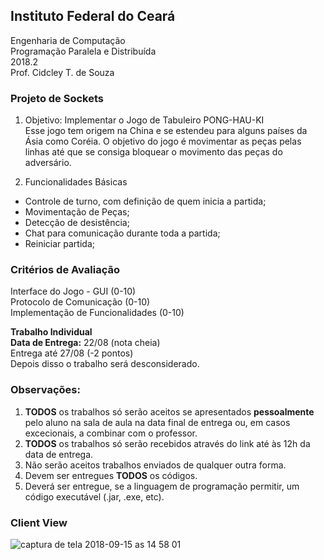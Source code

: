 ## Instituto Federal do Ceará
Engenharia de Computação  
Programação Paralela e Distribuída  
2018.2  
Prof. Cidcley T. de Souza   

### Projeto de Sockets
1) Objetivo: Implementar o Jogo de Tabuleiro PONG-HAU-KI  
Esse jogo tem origem na China e se estendeu para alguns países da Ásia como Coréia. O objetivo do jogo é movimentar as peças pelas linhas até que se consiga bloquear o movimento das peças do adversário.

2) Funcionalidades Básicas

* Controle de turno, com definição de quem inicia a partida; 
* Movimentação de Peças; 
* Detecção de desistência; 
* Chat para comunicação durante toda a partida; 
* Reiniciar partida; 

### Critérios de Avaliação
Interface do Jogo - GUI (0-10)  
Protocolo de Comunicação (0-10)  
Implementação de Funcionalidades (0-10)  

**Trabalho Individual**  
**Data de Entrega:** 22/08 (nota cheia)  
Entrega até 27/08 (-2 pontos)  
Depois disso o trabalho será desconsiderado.  

### Observações:  
1. **TODOS** os trabalhos só serão aceitos se apresentados **pessoalmente** pelo aluno na sala de aula na data final de entrega ou, em casos excecionais, a combinar com o professor.  
2. **TODOS** os trabalhos só serão recebidos através do link até às 12h da data de entrega.  
3. Não serão aceitos trabalhos enviados de qualquer outra forma.  
4. Devem ser entregues **TODOS** os códigos.  
5. Deverá ser entregue, se a linguagem de programação permitir, um código executável (.jar, .exe, etc).  

### Client View
![captura de tela 2018-09-15 as 14 58 01](https://user-images.githubusercontent.com/17646546/45589190-0e881680-b8f8-11e8-9cf1-2b5877eddc70.png)

